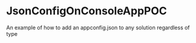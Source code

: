 # JsonConfigOnConsoleAppPOC
An example of how to add an appconfig.json to any solution regardless of type
